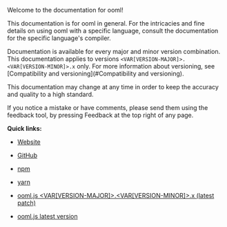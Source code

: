Welcome to the documentation for ooml!

This documentation is for ooml in general. For the intricacies and fine details on using ooml with a specific language, consult the documentation for the specific language's compiler.

Documentation is available for every major and minor version combination. This documentation applies to versions `<VAR[VERSION-MAJOR]>.<VAR[VERSION-MINOR]>.x` only. For more information about versioning, see [Compatibility and versioning](#Compatibility and versioning).

This documentation may change at any time in order to keep the accuracy and quality to a high standard.

If you notice a mistake or have comments, please send them using the feedback tool, by pressing Feedback at the top right of any page.

**Quick links:**

- [Website](https://ooml.org/)
- [GitHub](https://github.com/ooml/ooml)
- [npm](https://www.npmjs.com/package/ooml)
- [yarn](https://yarn.fyi/ooml)


- [ooml.js <VAR[VERSION-MAJOR]>.<VAR[VERSION-MINOR]>.x (latest patch)](https://wilsonl.in/ooml.<VAR[VERSION-MAJOR]>.<VAR[VERSION-MINOR]>.js)
- [ooml.js latest version](https://wilsonl.in/ooml.latest.js)
